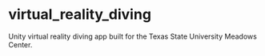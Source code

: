 # virtual_reality_diving
Unity virtual reality diving app built for the Texas State University Meadows Center. 
